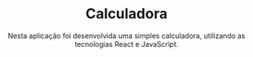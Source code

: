 <h1 align="center"> Calculadora </h1>

<p align="center"> Nesta aplicação foi desenvolvida uma simples calculadora, utilizando as tecnologias React e JavaScript. </p>
